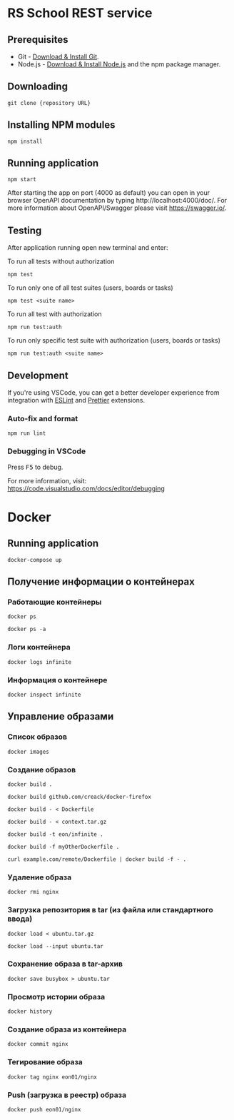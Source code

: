 # RS School REST service

## Prerequisites

- Git - [Download & Install Git](https://git-scm.com/downloads).
- Node.js - [Download & Install Node.js](https://nodejs.org/en/download/) and the npm package manager.

## Downloading

```
git clone {repository URL}
```

## Installing NPM modules

```
npm install
```

## Running application

```
npm start
```

After starting the app on port (4000 as default) you can open
in your browser OpenAPI documentation by typing http://localhost:4000/doc/.
For more information about OpenAPI/Swagger please visit https://swagger.io/.

## Testing

After application running open new terminal and enter:

To run all tests without authorization

```
npm test
```

To run only one of all test suites (users, boards or tasks)

```
npm test <suite name>
```

To run all test with authorization

```
npm run test:auth
```

To run only specific test suite with authorization (users, boards or tasks)

```
npm run test:auth <suite name>
```

## Development

If you're using VSCode, you can get a better developer experience from integration with [ESLint](https://marketplace.visualstudio.com/items?itemName=dbaeumer.vscode-eslint) and [Prettier](https://marketplace.visualstudio.com/items?itemName=esbenp.prettier-vscode) extensions.

### Auto-fix and format

```
npm run lint
```

### Debugging in VSCode

Press <kbd>F5</kbd> to debug.

For more information, visit: https://code.visualstudio.com/docs/editor/debugging


# Docker

## Running application

```
docker-compose up 
```

## Получение информации о контейнерах

### Работающие контейнеры
```
docker ps

docker ps -a
```
### Логи контейнера
```
docker logs infinite
```
### Информация о контейнере
```
docker inspect infinite
```

## Управление образами

### Список образов
```
docker images
```
### Создание образов
```
docker build .

docker build github.com/creack/docker-firefox

docker build - < Dockerfile

docker build - < context.tar.gz

docker build -t eon/infinite .

docker build -f myOtherDockerfile .

curl example.com/remote/Dockerfile | docker build -f - .
```
### Удаление образа
```
docker rmi nginx
```
### Загрузка репозитория в tar (из файла или стандартного ввода)
```
docker load < ubuntu.tar.gz

docker load --input ubuntu.tar
```
### Сохранение образа в tar-архив
```
docker save busybox > ubuntu.tar
```
### Просмотр истории образа
```
docker history
```
### Создание образа из контейнера
```
docker commit nginx
```
### Тегирование образа
```
docker tag nginx eon01/nginx
```
### Push (загрузка в реестр) образа
```
docker push eon01/nginx
```